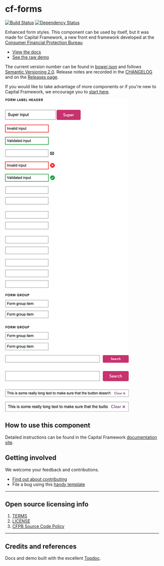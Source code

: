 # cf-forms

[![Build Status](https://img.shields.io/travis/cfpb/cf-forms.svg)](https://travis-ci.org/cfpb/cf-forms) 
[![Dependency Status](https://gemnasium.com/cfpb/cf-forms.svg)](https://gemnasium.com/cfpb/cf-forms)

Enhanced form styles.
This component can be used by itself, but it was made for Capital Framework,
a new front end framework developed at the
[Consumer Financial Protection Bureau](https://cfpb.github.io/).

- [View the docs](https://cfpb.github.io/cf-forms/docs/)
- [See the raw demo](https://cfpb.github.io/cf-forms/demo/)

The current version number can be found in [bower.json](bower.json#L3)
and follows [Semantic Versioning 2.0](http://semver.org/).
Release notes are recorded in the [CHANGELOG](CHANGELOG.md) and on the
[Releases page](https://github.com/cfpb/cf-forms/releases/).

If you would like to take advantage of more components or if you're new to
Capital Framework, we encourage you to [start here](http://cfpb.github.io/capital-framework/).

![](screenshot.png)


## How to use this component

Detailed instructions can be found in the Capital Framework
[documentation site](https://cfpb.github.io/capital-framework/components/).


## Getting involved

We welcome your feedback and contributions.

- [Find out about contributing](CONTRIBUTING.md)
- File a bug using this [handy template](https://github.com/cfpb/cf-forms/issues/new?body=%23%23%20URL%0D%0D%0D%23%23%20Actual%20Behavior%0D%0D%0D%23%23%20Expected%20Behavior%0D%0D%0D%23%23%20Steps%20to%20Reproduce%0D%0D%0D%23%23%20Screenshot&labels=bug)


---

## Open source licensing info
1. [TERMS](TERMS.md)
2. [LICENSE](LICENSE)
3. [CFPB Source Code Policy](https://github.com/cfpb/source-code-policy/)


---

## Credits and references

Docs and demo built with the excellent [Topdoc](https://github.com/topcoat/topdoc/).
